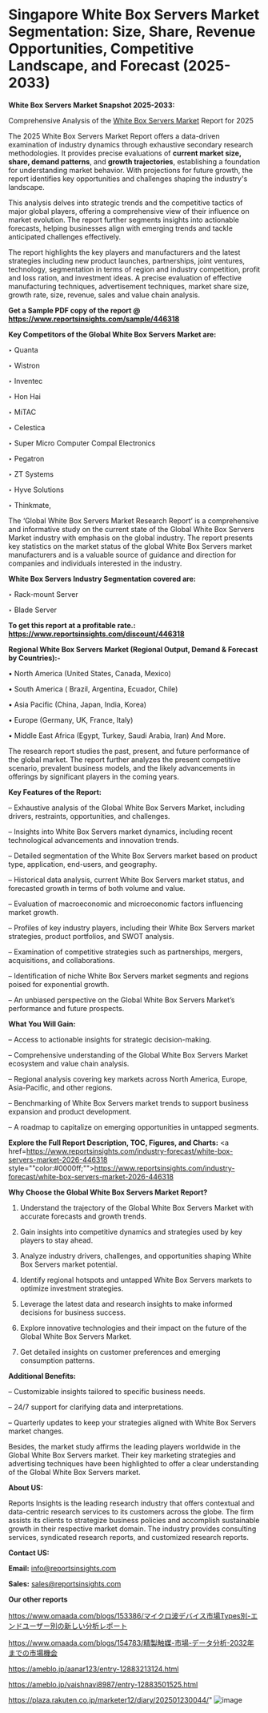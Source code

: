 # Singapore White Box Servers Market Segmentation: Size, Share, Revenue Opportunities, Competitive Landscape, and Forecast (2025-2033)

<strong>White Box Servers Market Snapshot 2025-2033:</strong>

Comprehensive Analysis of the <a href=https://www.reportsinsights.com/sample/446318>White Box Servers Market</a> Report for 2025

The 2025 White Box Servers Market Report offers a data-driven examination of industry dynamics through exhaustive secondary research methodologies. It provides precise evaluations of <strong>current market size, share, demand patterns</strong>, and <strong>growth trajectories</strong>, establishing a foundation for understanding market behavior. With projections for future growth, the report identifies key opportunities and challenges shaping the industry's landscape.

This analysis delves into strategic trends and the competitive tactics of major global players, offering a comprehensive view of their influence on market evolution. The report further segments insights into actionable forecasts, helping businesses align with emerging trends and tackle anticipated challenges effectively.

The report highlights the key players and manufacturers and the latest strategies including new product launches, partnerships, joint ventures, technology, segmentation in terms of region and industry competition, profit and loss ration, and investment ideas. A precise evaluation of effective manufacturing techniques, advertisement techniques, market share size, growth rate, size, revenue, sales and value chain analysis.

<strong>Get a Sample PDF copy of the report @ <a href=https://www.reportsinsights.com/sample/446318 style=color:#0000ff;>https://www.reportsinsights.com/sample/446318</a></strong>

<strong>Key Competitors of the Global White Box Servers Market are:</strong>

‣ Quanta

‣ Wistron

‣ Inventec

‣ Hon Hai

‣ MiTAC

‣ Celestica

‣ Super Micro Computer Compal Electronics

‣ Pegatron

‣ ZT Systems

‣ Hyve Solutions

‣ Thinkmate,

The ‘Global White Box Servers Market Research Report’ is a comprehensive and informative study on the current state of the Global White Box Servers Market industry with emphasis on the global industry. The report presents key statistics on the market status of the global White Box Servers market manufacturers and is a valuable source of guidance and direction for companies and individuals interested in the industry.

<strong>White Box Servers Industry Segmentation covered are:</strong>

‣ Rack-mount Server

‣ Blade Server

<strong>To get this report at a profitable rate.: <a href=https://www.reportsinsights.com/discount/446318 style=color:#0000ff;>https://www.reportsinsights.com/discount/446318</a></strong>

<strong>Regional White Box Servers Market (Regional Output, Demand &amp; Forecast by Countries):-</strong>

• North America (United States, Canada, Mexico)

• South America ( Brazil, Argentina, Ecuador, Chile)

• Asia Pacific (China, Japan, India, Korea)

• Europe (Germany, UK, France, Italy)

• Middle East Africa (Egypt, Turkey, Saudi Arabia, Iran) And More.

The research report studies the past, present, and future performance of the global market. The report further analyzes the present competitive scenario, prevalent business models, and the likely advancements in offerings by significant players in the coming years.

<strong>Key Features of the Report:</strong>

– Exhaustive analysis of the Global White Box Servers Market, including drivers, restraints, opportunities, and challenges.

– Insights into White Box Servers market dynamics, including recent technological advancements and innovation trends.

– Detailed segmentation of the White Box Servers market based on product type, application, end-users, and geography.

– Historical data analysis, current White Box Servers market status, and forecasted growth in terms of both volume and value.

– Evaluation of macroeconomic and microeconomic factors influencing market growth.

– Profiles of key industry players, including their White Box Servers market strategies, product portfolios, and SWOT analysis.

– Examination of competitive strategies such as partnerships, mergers, acquisitions, and collaborations.

– Identification of niche White Box Servers market segments and regions poised for exponential growth.

– An unbiased perspective on the Global White Box Servers Market’s performance and future prospects.

<strong>What You Will Gain:</strong>

– Access to actionable insights for strategic decision-making.

– Comprehensive understanding of the Global White Box Servers Market ecosystem and value chain analysis.

– Regional analysis covering key markets across North America, Europe, Asia-Pacific, and other regions.

– Benchmarking of White Box Servers market trends to support business expansion and product development.

– A roadmap to capitalize on emerging opportunities in untapped segments.

<strong>Explore the Full Report Description, TOC, Figures, and Charts:</strong>
<a href=https://www.reportsinsights.com/industry-forecast/white-box-servers-market-2026-446318 style=""color:#0000ff;"">https://www.reportsinsights.com/industry-forecast/white-box-servers-market-2026-446318</a>

<strong>Why Choose the Global White Box Servers Market Report?</strong>

1. Understand the trajectory of the Global White Box Servers Market with accurate forecasts and growth trends.

2. Gain insights into competitive dynamics and strategies used by key players to stay ahead.

3. Analyze industry drivers, challenges, and opportunities shaping White Box Servers market potential.

4. Identify regional hotspots and untapped White Box Servers markets to optimize investment strategies.

5. Leverage the latest data and research insights to make informed decisions for business success.

6. Explore innovative technologies and their impact on the future of the Global White Box Servers Market.

7. Get detailed insights on customer preferences and emerging consumption patterns.

<strong>Additional Benefits:</strong>

– Customizable insights tailored to specific business needs.

– 24/7 support for clarifying data and interpretations.

– Quarterly updates to keep your strategies aligned with White Box Servers market changes.

Besides, the market study affirms the leading players worldwide in the Global White Box Servers market. Their key marketing strategies and advertising techniques have been highlighted to offer a clear understanding of the Global White Box Servers market.

<strong><strong>About US</strong>:</strong>

Reports Insights is the leading research industry that offers contextual and data-centric research services to its customers across the globe. The firm assists its clients to strategize business policies and accomplish sustainable growth in their respective market domain. The industry provides consulting services, syndicated research reports, and customized research reports.

<strong>Contact US:</strong>

<p class=><b>Email:</b> <a href=mailto:info@reportsinsights.com>info@reportsinsights.com</a></p>
<p class=><b>Sales:</b> <a href=mailto:sales@reportsinsights.com>sales@reportsinsights.com</a></p>

<strong>Our other reports</strong>

<a href=https://www.omaada.com/blogs/153386/マイクロ波デバイス市場Types別-エンドユーザー別の新しい分析レポート>https://www.omaada.com/blogs/153386/マイクロ波デバイス市場Types別-エンドユーザー別の新しい分析レポート</a>

<a href=https://www.omaada.com/blogs/154783/精製触媒-市場-データ分析-2032年までの市場機会>https://www.omaada.com/blogs/154783/精製触媒-市場-データ分析-2032年までの市場機会</a>

<a href=https://ameblo.jp/aanar123/entry-12883213124.html>https://ameblo.jp/aanar123/entry-12883213124.html</a>

<a href=https://ameblo.jp/vaishnavi8987/entry-12883501525.html>https://ameblo.jp/vaishnavi8987/entry-12883501525.html</a>

<a href=https://plaza.rakuten.co.jp/marketer12/diary/202501230044/>https://plaza.rakuten.co.jp/marketer12/diary/202501230044/</a>"
![image](https://github.com/user-attachments/assets/aa41e75e-f806-4bb6-8051-2b2b57eb21f5)
